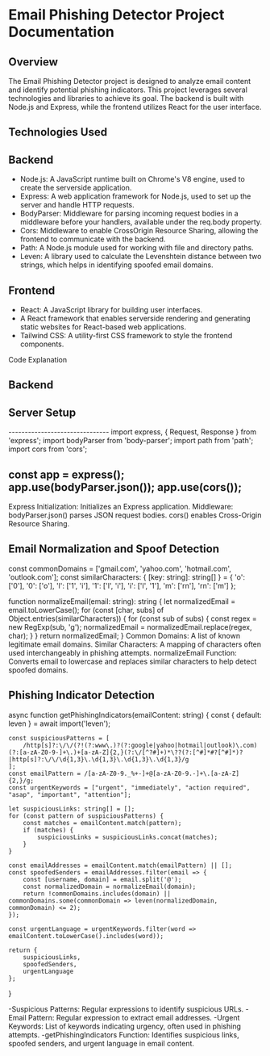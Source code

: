 <h1>Email Phishing Detector Project Documentation</h1>
<h2>Overview</h2>
<p>The Email Phishing Detector project is designed to analyze email content and identify potential phishing indicators. This project leverages several technologies and libraries to achieve its goal. The backend is built with Node.js and Express, while the frontend utilizes React for the user interface.</p>

<h2>Technologies Used</h2>
<h2>Backend</h2>
<ul>
  <li>Node.js: A JavaScript runtime built on Chrome's V8 engine, used to create the serverside application.</li>
  <li>Express: A web application framework for Node.js, used to set up the server and handle HTTP requests.</li>
  <li>BodyParser: Middleware for parsing incoming request bodies in a middleware before your handlers, available under the req.body property.</li>
  <li>Cors: Middleware to enable CrossOrigin Resource Sharing, allowing the frontend to communicate with the backend.</li>
  <li>Path: A Node.js module used for working with file and directory paths.</li>
  <li>Leven: A library used to calculate the Levenshtein distance between two strings, which helps in identifying spoofed email domains.</li>
</ul>



<h2>Frontend</h2>
<ul>
  <li>React: A JavaScript library for building user interfaces.</li>
  <li>A React framework that enables serverside rendering and generating static websites for React-based web applications.</li>
  <li>Tailwind CSS: A utility-first CSS framework to style the frontend components.</li>
</ul

<h1>Code Explanation</h1>
<h2>Backend</h2>
<h2>Server Setup</h2>
-------------------------------
import express, { Request, Response } from 'express';
import bodyParser from 'body-parser';
import path from 'path';
import cors from 'cors';

const app = express();
app.use(bodyParser.json());
app.use(cors());
-------------------------------

Express Initialization: Initializes an Express application.
Middleware:
bodyParser.json() parses JSON request bodies.
cors() enables Cross-Origin Resource Sharing.

<h2>Email Normalization and Spoof Detection</h2>
const commonDomains = ['gmail.com', 'yahoo.com', 'hotmail.com', 'outlook.com'];
const similarCharacters: { [key: string]: string[] } = {
    'o': ['0'],
    '0': ['o'],
    'l': ['1', 'i'],
    '1': ['l', 'i'],
    'i': ['l', '1'],
    'm': ['rn'],
    'rn': ['m']
};

function normalizeEmail(email: string): string {
    let normalizedEmail = email.toLowerCase();
    for (const [char, subs] of Object.entries(similarCharacters)) {
        for (const sub of subs) {
            const regex = new RegExp(sub, 'g');
            normalizedEmail = normalizedEmail.replace(regex, char);
        }
    }
    return normalizedEmail;
}
Common Domains: A list of known legitimate email domains.
Similar Characters: A mapping of characters often used interchangeably in phishing attempts.
normalizeEmail Function: Converts email to lowercase and replaces similar characters to help detect spoofed domains.

<h2>Phishing Indicator Detection</h2>
async function getPhishingIndicators(emailContent: string) {
    const { default: leven } = await import('leven');

    const suspiciousPatterns = [
        /http[s]?:\/\/(?!(?:www\.)?(?:google|yahoo|hotmail|outlook)\.com)(?:[a-zA-Z0-9-]+\.)+[a-zA-Z]{2,}(?:\/[^?#]+)*\??(?:[^#]*#?[^#]*)?|http[s]?:\/\/\d{1,3}\.\d{1,3}\.\d{1,3}\.\d{1,3}/g
    ];
    const emailPattern = /[a-zA-Z0-9._%+-]+@[a-zA-Z0-9.-]+\.[a-zA-Z]{2,}/g;
    const urgentKeywords = ["urgent", "immediately", "action required", "asap", "important", "attention"];

    let suspiciousLinks: string[] = [];
    for (const pattern of suspiciousPatterns) {
        const matches = emailContent.match(pattern);
        if (matches) {
            suspiciousLinks = suspiciousLinks.concat(matches);
        }
    }

    const emailAddresses = emailContent.match(emailPattern) || [];
    const spoofedSenders = emailAddresses.filter(email => {
        const [username, domain] = email.split('@');
        const normalizedDomain = normalizeEmail(domain);
        return !commonDomains.includes(domain) || commonDomains.some(commonDomain => leven(normalizedDomain, commonDomain) <= 2);
    });

    const urgentLanguage = urgentKeywords.filter(word => emailContent.toLowerCase().includes(word));

    return {
        suspiciousLinks,
        spoofedSenders,
        urgentLanguage
    };
}

-Suspicious Patterns: Regular expressions to identify suspicious URLs.
-Email Pattern: Regular expression to extract email addresses.
-Urgent Keywords: List of keywords indicating urgency, often used in phishing attempts.
-getPhishingIndicators Function: Identifies suspicious links, spoofed senders, and urgent language in email content.
